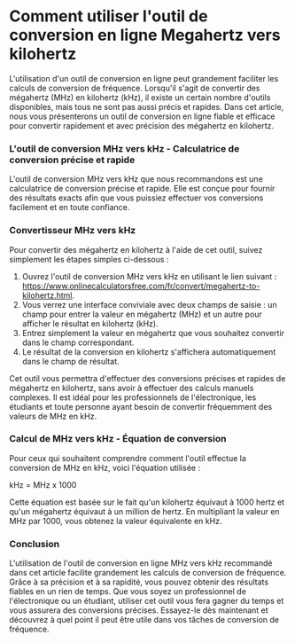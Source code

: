 Comment utiliser l'outil de conversion en ligne Megahertz vers kilohertz
========================================================================

L'utilisation d'un outil de conversion en ligne peut grandement faciliter les calculs de conversion de fréquence. Lorsqu'il s'agit de convertir des mégahertz (MHz) en kilohertz (kHz), il existe un certain nombre d'outils disponibles, mais tous ne sont pas aussi précis et rapides. Dans cet article, nous vous présenterons un outil de conversion en ligne fiable et efficace pour convertir rapidement et avec précision des mégahertz en kilohertz.

### L'outil de conversion MHz vers kHz - Calculatrice de conversion précise et rapide

L'outil de conversion MHz vers kHz que nous recommandons est une calculatrice de conversion précise et rapide. Elle est conçue pour fournir des résultats exacts afin que vous puissiez effectuer vos conversions facilement et en toute confiance.

### Convertisseur MHz vers kHz

Pour convertir des mégahertz en kilohertz à l'aide de cet outil, suivez simplement les étapes simples ci-dessous :

1. Ouvrez l'outil de conversion MHz vers kHz en utilisant le lien suivant : <https://www.onlinecalculatorsfree.com/fr/convert/megahertz-to-kilohertz.html>.
2. Vous verrez une interface conviviale avec deux champs de saisie : un champ pour entrer la valeur en mégahertz (MHz) et un autre pour afficher le résultat en kilohertz (kHz).
3. Entrez simplement la valeur en mégahertz que vous souhaitez convertir dans le champ correspondant.
4. Le résultat de la conversion en kilohertz s'affichera automatiquement dans le champ de résultat.

Cet outil vous permettra d'effectuer des conversions précises et rapides de mégahertz en kilohertz, sans avoir à effectuer des calculs manuels complexes. Il est idéal pour les professionnels de l'électronique, les étudiants et toute personne ayant besoin de convertir fréquemment des valeurs de MHz en kHz.

### Calcul de MHz vers kHz - Équation de conversion

Pour ceux qui souhaitent comprendre comment l'outil effectue la conversion de MHz en kHz, voici l'équation utilisée :

kHz = MHz x 1000

Cette équation est basée sur le fait qu'un kilohertz équivaut à 1000 hertz et qu'un mégahertz équivaut à un million de hertz. En multipliant la valeur en MHz par 1000, vous obtenez la valeur équivalente en kHz.

### Conclusion

L'utilisation de l'outil de conversion en ligne MHz vers kHz recommandé dans cet article facilite grandement les calculs de conversion de fréquence. Grâce à sa précision et à sa rapidité, vous pouvez obtenir des résultats fiables en un rien de temps. Que vous soyez un professionnel de l'électronique ou un étudiant, utiliser cet outil vous fera gagner du temps et vous assurera des conversions précises. Essayez-le dès maintenant et découvrez à quel point il peut être utile dans vos tâches de conversion de fréquence.